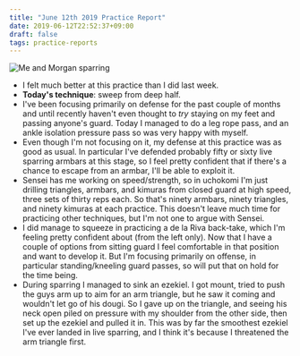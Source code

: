 ```yaml
---
title: "June 12th 2019 Practice Report"
date: 2019-06-12T22:52:37+09:00
draft: false
tags: practice-reports
---
```


![Me and Morgan sparring](/me-morgan.jpg)

* I felt much better at this practice than I did last week.
* **Today's technique**: sweep from deep half.
* I've been focusing primarily on defense for the past couple of months and
until recently haven't even thought to _try_ staying on my feet and passing
anyone's guard. Today I managed to do a leg rope pass, and an ankle isolation
pressure pass so was very happy with myself.
* Even though I'm not focusing on it, my defense at this practice was as good as
usual. In particular I've defended probably fifty or sixty live sparring armbars
at this stage, so I feel pretty confident that if there's a chance to escape
from an armbar, I'll be able to exploit it.
* Sensei has me working on speed/strength, so in uchokomi I'm just drilling
triangles, armbars, and kimuras from closed guard at high speed, three sets of
thirty reps each. So that's ninety armbars, ninety triangles, and ninety kimuras
at each practice. This doesn't leave much time for practicing other techniques,
but I'm not one to argue with Sensei.
* I did manage to squeeze in practicing a de la Riva back-take, which I'm
feeling pretty confident about (from the left only). Now that I have a couple of
options from sitting guard I feel comfortable in that position and want to
develop it. But I'm focusing primarily on offense, in particular
standing/kneeling guard passes, so will put that on hold for the time being.
* During sparring I managed to sink an ezekiel. I got mount, tried to push the
guys arm up to aim for an arm triangle, but he saw it coming and wouldn't let go
of his dougi. So I gave up on the triangle, and seeing his neck open piled on
pressure with my shoulder from the other side, then set up the ezekiel and
pulled it in. This was by far the smoothest ezekiel I've ever landed in live
sparring, and I think it's because I threatened the arm triangle first.
